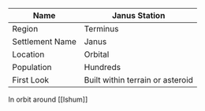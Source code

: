 | Name            | Janus Station                    |
| --------------- | -------------------------------- |
| Region          | Terminus                         |
| Settlement Name | Janus                            |
| Location        | Orbital                          |
| Population      | Hundreds                         |
| First Look      | Built within terrain or asteroid |

In orbit around [[Ishum]]